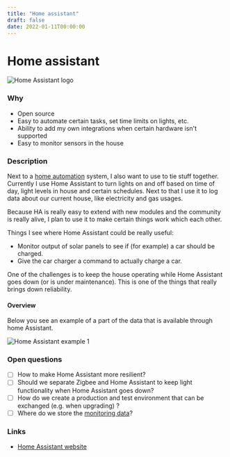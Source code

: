 ```yaml
---
title: "Home assistant"
draft: false
date: 2022-01-11T00:00:00
---
```


# Home assistant

![Home Assistant logo](/images/home-assistant.png)

### Why
- Open source
- Easy to automate certain tasks, set time limits on lights, etc.
- Ability to add my own integrations when certain hardware isn't supported
- Easy to monitor sensors in the house

### Description
Next to a [home automation](/tech/home-automation) system, I also want to use  to tie stuff together. Currently I use Home Assistant to turn lights on and off based on time of day, light levels in house and certain schedules. Next to that I use it to log data about our current house, like electricity and gas usages.

Because HA is really easy to extend with new modules and the community is really alive, I plan to use it to make certain things work which each other.

Things I see where Home Assistant could be really useful:

- Monitor output of solar panels to see if (for example) a car should be charged.
- Give the car charger a command to actually charge a car.

One of the challenges is to keep the house operating while Home Assistant goes down (or is under maintenance). This is one of the things that really brings down reliability.

#### Overview
Below you see an example of a part of the data that is available through home Assistant.

![Home Assistant example 1](/images/home-assistant-1.png)

### Open questions
- [ ] How to make Home Assistant more resilient?
- [ ] Should we separate Zigbee and Home Assistant to keep light functionality when Home Assistant goes down?
- [ ] How do we create a production and test environment that can be exchanged (e.g. when upgrading) ?
- [ ] Where do we store the [monitoring data](/tech/monitoring)?

### Links

- [Home Assistant website](https://www.home-assistant.io/)

